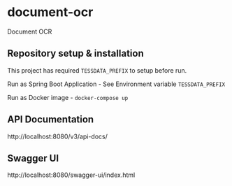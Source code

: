 # document-ocr
Document OCR

## Repository setup & installation

This project has required `TESSDATA_PREFIX` to setup before run.

Run as Spring Boot Application - See Environment variable `TESSDATA_PREFIX`

Run as Docker image - `docker-compose up`

## API Documentation
http://localhost:8080/v3/api-docs/

## Swagger UI
http://localhost:8080/swagger-ui/index.html
